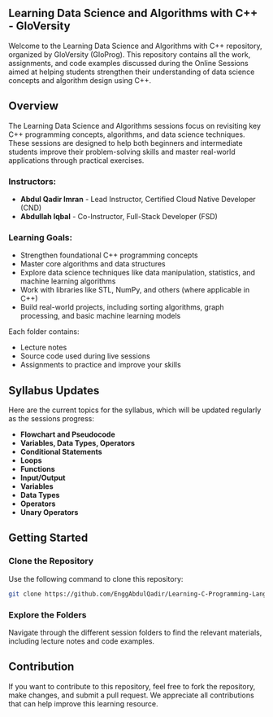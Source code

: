 ## **Learning Data Science and Algorithms with C++ - GloVersity**

Welcome to the Learning Data Science and Algorithms with C++ repository, organized by GloVersity (GloProg). This repository contains all the work, assignments, and code examples discussed during the Online Sessions aimed at helping students strengthen their understanding of data science concepts and algorithm design using C++.

## **Overview**

The Learning Data Science and Algorithms sessions focus on revisiting key C++ programming concepts, algorithms, and data science techniques. These sessions are designed to help both beginners and intermediate students improve their problem-solving skills and master real-world applications through practical exercises.

### **Instructors:**
- **Abdul Qadir Imran** - Lead Instructor, Certified Cloud Native Developer (CND)
- **Abdullah Iqbal** - Co-Instructor, Full-Stack Developer (FSD)

### **Learning Goals:**
- Strengthen foundational C++ programming concepts
- Master core algorithms and data structures
- Explore data science techniques like data manipulation, statistics, and machine learning algorithms
- Work with libraries like STL, NumPy, and others (where applicable in C++)
- Build real-world projects, including sorting algorithms, graph processing, and basic machine learning models

Each folder contains:
- Lecture notes
- Source code used during live sessions
- Assignments to practice and improve your skills

## **Syllabus Updates**
Here are the current topics for the syllabus, which will be updated regularly as the sessions progress:

- **Flowchart and Pseudocode**
- **Variables, Data Types, Operators**
- **Conditional Statements**
- **Loops**
- **Functions**
- **Input/Output**
- **Variables**
- **Data Types**
- **Operators**
- **Unary Operators**

## **Getting Started**

### **Clone the Repository**
Use the following command to clone this repository:
```bash
git clone https://github.com/EnggAbdulQadir/Learning-C-Programming-Language.git
```

### **Explore the Folders**
Navigate through the different session folders to find the relevant materials, including lecture notes and code examples.

## **Contribution**

If you want to contribute to this repository, feel free to fork the repository, make changes, and submit a pull request. We appreciate all contributions that can help improve this learning resource.